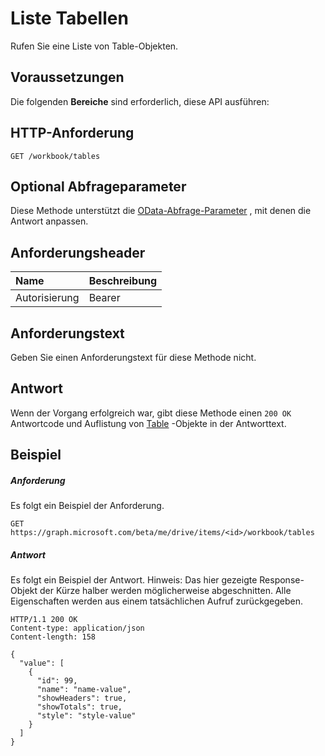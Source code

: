 # <a name="list-tables"></a>Liste Tabellen

Rufen Sie eine Liste von Table-Objekten.
## <a name="prerequisites"></a>Voraussetzungen
Die folgenden **Bereiche** sind erforderlich, diese API ausführen: 
## <a name="http-request"></a>HTTP-Anforderung
<!-- { "blockType": "ignored" } -->
```http
GET /workbook/tables
```
## <a name="optional-query-parameters"></a>Optional Abfrageparameter
Diese Methode unterstützt die [OData-Abfrage-Parameter](http://graph.microsoft.io/docs/overview/query_parameters) , mit denen die Antwort anpassen.

## <a name="request-headers"></a>Anforderungsheader
| Name      |Beschreibung|
|:----------|:----------|
| Autorisierung  | Bearer<code>|


## <a name="request-body"></a>Anforderungstext
Geben Sie einen Anforderungstext für diese Methode nicht.
## <a name="response"></a>Antwort
Wenn der Vorgang erfolgreich war, gibt diese Methode einen `200 OK` Antwortcode und Auflistung von [Table](../resources/table.md) -Objekte in der Antworttext.
## <a name="example"></a>Beispiel
##### <a name="request"></a>Anforderung
Es folgt ein Beispiel der Anforderung.
<!-- {
  "blockType": "request",
  "name": "get_tables"
}-->
```http
GET https://graph.microsoft.com/beta/me/drive/items/<id>/workbook/tables
```
##### <a name="response"></a>Antwort
Es folgt ein Beispiel der Antwort. Hinweis: Das hier gezeigte Response-Objekt der Kürze halber werden möglicherweise abgeschnitten. Alle Eigenschaften werden aus einem tatsächlichen Aufruf zurückgegeben.
<!-- {
  "blockType": "response",
  "truncated": true,
  "@odata.type": "microsoft.graph.table",
  "isCollection": true
} -->
```http
HTTP/1.1 200 OK
Content-type: application/json
Content-length: 158

{
  "value": [
    {
      "id": 99,
      "name": "name-value",
      "showHeaders": true,
      "showTotals": true,
      "style": "style-value"
    }
  ]
}
```

<!-- uuid: 8fcb5dbc-d5aa-4681-8e31-b001d5168d79
2015-10-25 14:57:30 UTC -->
<!-- {
  "type": "#page.annotation",
  "description": "List tables",
  "keywords": "",
  "section": "documentation",
  "tocPath": ""
}-->